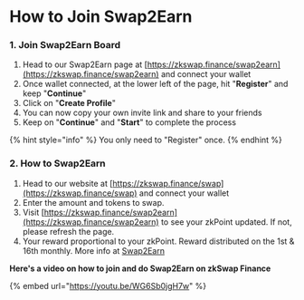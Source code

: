 # How to Join Swap2Earn

### 1. Join Swap2Earn Board&#x20;

1. Head to our Swap2Earn page at [https://zkswap.finance/swap2earn](https://zkswap.finance/swap2earn) and connect your wallet
2. Once wallet connected, at the lower left of the page, hit "**Register**" and keep "**Continue**"
3. Click on "**Create Profile**"
4. You can now copy your own invite link and share to your friends
5. Keep on "**Continue**" and "**Start**" to complete the process

{% hint style="info" %}
You only need to "Register" once.
{% endhint %}

### 2. How to Swap2Earn

1. Head to our website at [https://zkswap.finance/swap](https://zkswap.finance/swap) and connect your wallet
2. Enter the amount and tokens to swap.&#x20;
3. Visit [https://zkswap.finance/swap2earn](https://zkswap.finance/swap2earn) to see your zkPoint updated. If not, please refresh the page.
4. Your reward proportional to your zkPoint. Reward distributed on the 1st & 16th monthly. More info at [Swap2Earn](../../highlights/swap2earn.md)

**Here's a video on how to join and do Swap2Earn on zkSwap Finance**

{% embed url="https://youtu.be/WG6Sb0jgH7w" %}
